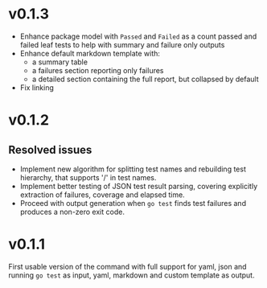 # v0.1.3

- Enhance package model with `Passed` and `Failed` as a count passed and failed
  leaf tests to help with summary and failure only outputs
- Enhance default markdown template with:
  - a summary table
  - a failures section reporting only failures
  - a detailed section containing the full report, but collapsed by default
- Fix linking

# v0.1.2

## Resolved issues

- Implement new algorithm for splitting test names and rebuilding test
  hierarchy, that supports '/' in test names.
- Implement better testing of JSON test result parsing, covering explicitly
  extraction of failures, coverage and elapsed time.
- Proceed with output generation when `go test` finds test failures and produces
  a non-zero exit code.

# v0.1.1

First usable version of the command with full support for yaml, json and running
`go test` as input, yaml, markdown and custom template as output.
